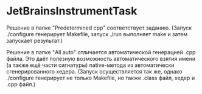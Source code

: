 # JetBrainsInstrumentTask

Решение в папке "Predetermined cpp" соответствует заданию.
(Запуск ./configure генерирует Makefile, запуск ./run выполняет make и затем запускает результат.)

Решение в папке "All auto" отличается автоматической генерацией .cpp файла.
Это даёт полезную возможность автоматического взятия имени (а также ещё части сигнатуры) native-метода
из автоматически сгенерированного хедера.
(Запуск осуществляется так же, однако ./configure генерирует не только Makefile, но также .class файл, хедер и .cpp файл.)
